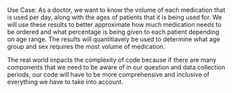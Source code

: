 Use Case: 
As a doctor, we want to know the volume of each medication that is used per day, along with the ages of patients that it is being used for. We will use these results to better approximate how much medication needs to be ordered and what percentage is being given to each patient depending on age range. The results will quantitiavely be used to determine what age group and sex requires the most volume of medication. 

The real world impacts the complexity of code because if there are many components that we need to be aware of in our question and data collection periods, our code will have to be more comprehensive and inclusive of everything we have to take into account. 

